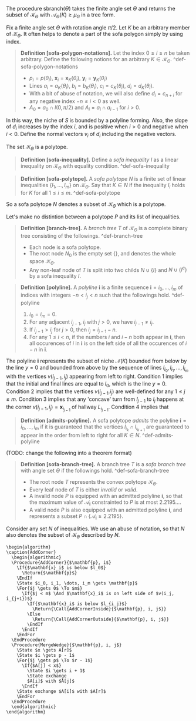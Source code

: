 The procedure $\mathsf{sbranch}(\Theta)$ takes the finite angle set $\Theta$ and returns the subset of $\mathcal{K}_\Theta$ with $\mathcal{A}_\Theta (K) \geq \mu_G$ in a tree form.

Fix a finite angle set $\Theta$ with rotation angle $\pi/2$. Let $K$ be an arbitrary member of $\mathcal{K}_\Theta$. It often helps to denote a part of the sofa polygon simply by using index.

> __Definition [sofa-polygon-notations].__ Let the index $0 \leq i \leq n$ be taken arbitrary. Define the following notions for an arbitrary $K \in \mathcal{K}_\Theta$. ^def-sofa-polygon-notations
> 
> - $p_i = p(\theta_i)$, $\mathbf{x}_i = \mathbf{x}_K(\theta_i)$, $\mathbf{y}_i = \mathbf{y}_K(\theta_i)$
> - Lines $a_i = a_K(\theta_i)$, $b_i = b_K(\theta_i)$, $c_i = c_K(\theta_i)$, $d_i = d_K(\theta_i)$.
> - With a bit of abuse of notation, we will also define $d_i = c_{n + i}$ for any negative index $-n \leq i < 0$ as well.
> - $A_0 = a_0 \cap l(0, \pi/2)$ and $A_i = a_{i} \cap a_{i-1}$ for $i > 0$.

In this way, the niche of $S$ is bounded by a polyline forming. Also, the slope of $d_i$ increases by the index $i$, and is positive when $i > 0$ and negative when $i < 0$. Define the normal vectors $v_i$ of $d_i$ including the negative vectors.

The set $\mathcal{K}_\Theta$ is a polytope.

> __Definition [sofa-inequality].__ Define a _sofa inequality_ $I$ as a linear inequality on $\mathcal{K}_\Theta$ with equality condition.
> ^def-sofa-inequality

> __Definition [sofa-polytope].__ A _sofa polytope_ $N$ is a finite set of linear inequalities $\left\{ I_1, \dots, I_m \right\}$ on $\mathcal{K}_\Theta$. Say that $K \in N$ if the inequality $I_i$ holds for $K$ for all $1 \leq i \leq m$.
> ^def-sofa-polytope

So a sofa polytope $N$ denotes a subset of $\mathcal{K}_\Theta$ which is a polytope.

Let's make no distintion between a polytope $P$ and its list of inequalities.

> __Definition [branch-tree].__ A _branch tree_ $T$ of $\mathcal{K}_\Theta$ is a complete binary tree consisting of the followings. ^def-branch-tree
> 
> - Each node is a sofa polytope. 
> - The root node $N_0$ is the empty set $\left\{  \right\}$, and denotes the whole space $\mathcal{K}_\Theta$.
> - Any non-leaf node of $T$ is split into two childs $N \cup \left\{ I \right\}$ and $N \cup \left\{ I^c \right\}$ by a sofa inequality $I$.

> __Definition [polyline].__ A _polyline_ $\mathbf{i}$ is a finite sequence $\mathbf{i} = i_0, \dots, i_m$ of indices with integers $-n < i_j < n$ such that the followings hold. ^def-polyline
> 
> 1. $i_0 = i_m = 0$.
> 2. For any adjacent $i_{j - 1}$, $i_{j}$ with $j > 0$, we have $i_{j - 1} \neq i_j$.
> 3. If $i_{j - 1} > i_{j}$ for $j > 0$, then  $i_j = i_{j-1} - n$.
> 4. For any $1 \leq i < n$, if the numbers $i$ and $i - n$ both appear in $\mathbf{i}$, then all occurences of $i$ in $\mathbf{i}$ is on the left side of all the occurences of $i - n$ in $\mathbf{i}$.

The polyline $\mathbf{i}$ represents the subset of niche $\mathcal{N}(K)$ bounded from below by the line $y=0$ and bounded from above by the sequence of lines $l_{i_0}, l_{i_1}, \dots, l_{i_m}$ with the vertices $v(i_{j - 1}, i_{j})$ appearing from left to right. Condition 1 implies that the initial and final lines are equal to $l_0$, which is the line $y=0$. Condition 2 implies that the vertices $v(i_{j-1}. i_j)$ are well-defined for any $1 \leq j \leq m$. Condition 3 implies that any 'concave' turn from $l_{j - 1}$ to $l_j$ happens at the corner $v(i_{j-1}, i_j) = \mathbf{x}_{i_{j-1}}$ of hallway $L_{i_{j-1}}$. Condition 4 implies that  

> __Definition [admits-polyline].__ A sofa polytope _admits_ the polyline $\mathbf{i} = i_0, \dots, i_m$ if it is guaranteed that the vertices $l_{i_k} \cap l_{i_{k+1}}$ are guaranteed to appear in the order from left to right for all $K \in N$.
> ^def-admits-polyline



(TODO: change the following into a theorem format)

> __Definition [sofa-branch-tree].__ A branch tree $T$ is a _sofa branch tree_ with angle set $\Theta$ if the followings hold. ^def-sofa-branch-tree
> 
> - The root node $T$ represents the convex polytope $\mathcal{K}_\Theta$.
> - Every leaf node of $T$ is either _invalid_ or _valid_.
> - A invalid node $P$ is equipped with an admitted polyline $\mathbf{i}$, so that the maximum value of $\mathcal{A}_\mathbf{i}$ constrainted to $P$ is at most $2.2195\dots$.
> - A valid node $P$ is also equipped with an admitted polyline $\mathbf{i}$, and represents a subset $P \cap \left\{ \mathcal{A}_{\mathbf{i}} \geq 2.2195 \right\}$.

Consider any set $N$ of inequalities. We use an abuse of notation, so that $N$ also denotes the subset of $\mathcal{K}_\Theta$ described by $N$. 

```pseudo
\begin{algorithm}
\caption{AddCorner}
  \begin{algorithmic}
  \Procedure{AddCorner}{$\mathbf{p}, i$}
	\If{$\mathbf{x}_i$ is below $l_0$}
	  \Return{$\mathbf{p}$}
	\EndIf 
	\State $i_0, i_1, \dots, i_m \gets \mathbf{p}$
	\For{$j \gets 0$ \To $m$}
	  \If{$j < m$ \And $\mathbf{x}_i$ is on left side of $v(i_j, i_{j+1})$}
	    \If{$\mathbf{x}_i$ is below $l_{i_j}$}
	      \Return{\Call{AddCornerInside}{$\mathbf{p}, i, j$}}
	    \Else
	      \Return{\Call{AddCornerOutside}{$\mathbf{p}, i, j$}}
	    \EndIf
	  \EndIf
	\EndFor
  \EndProcedure
  \Procedure{MergeWedge}{$\mathbf{p}, i, j$}
	\State $x \gets A[r]$
	\State $i \gets p - 1$
	\For{$j \gets p$ \To $r - 1$}
	  \If{$A[j] < x$}
		\State $i \gets i + 1$
		\State exchange
		$A[i]$ with $A[j]$
	  \EndIf
	\State exchange $A[i]$ with $A[r]$
	\EndFor
  \EndProcedure
  \end{algorithmic}
\end{algorithm}
```